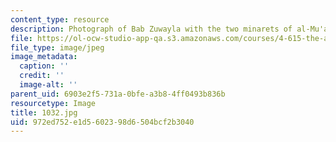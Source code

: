 ```yaml
---
content_type: resource
description: Photograph of Bab Zuwayla with the two minarets of al-Mu'ayyad.
file: https://ol-ocw-studio-app-qa.s3.amazonaws.com/courses/4-615-the-architecture-of-cairo-spring-2002/972ed752e1d5602398d6504bcf2b3040_1032.jpg
file_type: image/jpeg
image_metadata:
  caption: ''
  credit: ''
  image-alt: ''
parent_uid: 6903e2f5-731a-0bfe-a3b8-4ff0493b836b
resourcetype: Image
title: 1032.jpg
uid: 972ed752-e1d5-6023-98d6-504bcf2b3040
---
```

